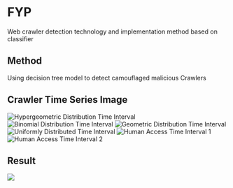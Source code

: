 # FYP
Web crawler detection technology and implementation method based on classifier

## Method
Using decision tree model to detect camouflaged malicious Crawlers

## Crawler Time Series Image
![Hypergeometric Distribution Time Interval](https://user-images.githubusercontent.com/39653953/121129312-59dc7300-c85f-11eb-887b-a23c5eddc781.png)
![Binomial Distribution Time Interval](https://user-images.githubusercontent.com/39653953/121129788-0880b380-c860-11eb-92ac-8cb1e84f4046.png)
![Geometric Distribution Time Interval](https://user-images.githubusercontent.com/39653953/121129900-349c3480-c860-11eb-8b91-7df22df915a6.png)
![Uniformly Distributed Time Interval](https://user-images.githubusercontent.com/39653953/121129981-4bdb2200-c860-11eb-8507-b959eab516ea.png)
![Human Access Time Interval 1](https://user-images.githubusercontent.com/39653953/121130019-5eedf200-c860-11eb-9589-b49794131e34.png)
![Human Access Time Interval 2](https://user-images.githubusercontent.com/39653953/121130115-82b13800-c860-11eb-9601-d3022b572ba1.png)

## Result
![](https://user-images.githubusercontent.com/39653953/121130648-4cc08380-c861-11eb-9489-356529068f58.png)





